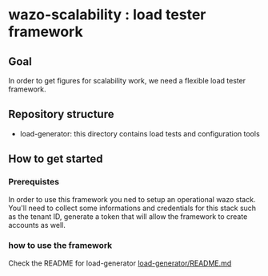 
# wazo-scalability : load tester framework

## Goal

In order to get figures for scalability work, we need a flexible load tester framework.

## Repository structure

  - load-generator: this directory contains load tests and configuration tools

## How to get started

### Prerequistes

In order to use this framework you ned to setup an operational wazo stack. You'll need to collect some informations and credentials
for this stack such as the tenant ID, generate a token that will allow the framework to create accounts as well.

### how to use the framework
Check the README for load-generator [load-generator/README.md](load-generator/README.md)
